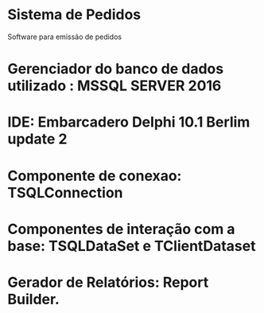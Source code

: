 # Sistema de Pedidos
Software para emissão de pedidos
# Gerenciador do banco de dados utilizado : MSSQL SERVER 2016
# IDE: Embarcadero Delphi 10.1 Berlim update 2
# Componente de conexao: TSQLConnection
# Componentes de interação com a base: TSQLDataSet e TClientDataset
# Gerador de Relatórios: Report Builder.

